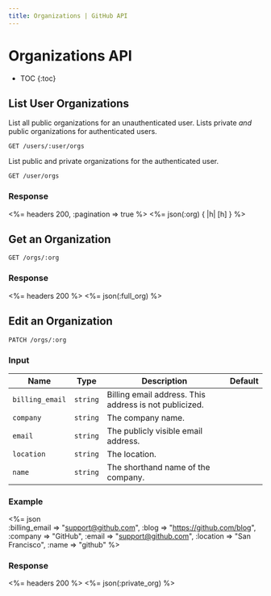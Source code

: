 ```yaml
---
title: Organizations | GitHub API
---
```


# Organizations API

* TOC
{:toc}

## List User Organizations

List all public organizations for an unauthenticated user. Lists private *and* public organizations for authenticated users.

    GET /users/:user/orgs

List public and private organizations for the authenticated user.

    GET /user/orgs

### Response

<%= headers 200, :pagination => true %>
<%= json(:org) { |h| [h] } %>

## Get an Organization

    GET /orgs/:org

### Response

<%= headers 200 %>
<%= json(:full_org) %>

## Edit an Organization

    PATCH /orgs/:org

### Input

Name | Type | Description | Default
-----|------|-------------|---------
`billing_email`|`string` | Billing email address. This address is not publicized.|
`company`|`string` | The company name.|
`email`|`string` | The publicly visible email address.|
`location`|`string` | The location.|
`name`|`string` | The shorthand name of the company.|

### Example

<%= json \
    :billing_email => "support@github.com",
    :blog     => "https://github.com/blog",
    :company  => "GitHub",
    :email    => "support@github.com",
    :location => "San Francisco",
    :name     => "github"
    %>

### Response

<%= headers 200 %>
<%= json(:private_org) %>
